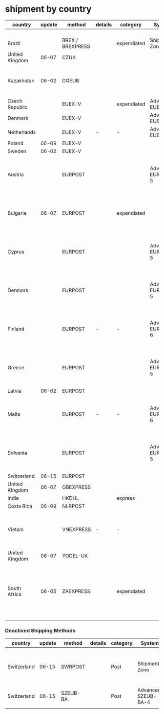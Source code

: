 
# shipment by country 

| country        | update | method           | details | category    | System              |                                                                                             |
|----------------|--------|------------------|---------|-------------|---------------------|---------------------------------------------------------------------------------------------|
|                |        |                  |         |             |                     |                                                                                             |
|                |        |                  |         |             |                     |                                                                                             |
|                |        |                  |         |             |                     |                                                                                             |
|                |        |                  |         |             |                     |                                                                                             |
| Brazil         |        | BREX / BREXPRESS |         | expendiated | Shipment Zone       |                                                                                             |
| United Kingdom | 06-07  | CZUK             |         |             |                     |                                                                                             |
| Kazakhstan     | 06-02  | DGEUB            |         |             |                     | EURPOST: Intl. + Local Post (Ref. ETA. 15-40 Days)                                          |
| Czech Republic |        | EUEX-V           |         | expendiated | Advanced: EUEX-V    |                                                                                             |
| Denmark        |        | EUEX-V           |         |             | Advanced: EUEX-V    |                                                                                             |
| Netherlands    |        | EUEX-V           | -       | -           | Advanced: EUEX-V    |                                                                                             |
| Poland         | 06-09  | EUEX-V           |         |             |                     |                                                                                             |
| Sweden         | 06-02  | EUEX-V           |         |             |                     |                                                                                             |
| Austria        |        | EURPOST          |         |             | Advanced: EURPOST-5 | EURPOST: Intl. + Local Delivery (Ref. ETA. 13-30 Days)                                      |
| Bulgaria       | 06-07  | EURPOST          |         | expendiated |                     | EURPOST: Intl. + Local Delivery (Ref. ETA. 13-30 Days)                                      |
| Cyprus         |        | EURPOST          |         |             | Advanced: EURPOST-5 | EURPOST: Intl. + Local Delivery (Ref. ETA. 13-30 Days)                                      |
| Denmark        |        | EURPOST          |         |             | Advanced: EURPOST-5 | EURPOST: Intl. + Local Delivery (Ref. ETA. 13-30 Days)                                      |
| Finland        |        | EURPOST          | -       | -           | Advanced: EURPOST-6 | EURPOST: Intl. + Local Delivery (Ref. ETA. 13-30 Days)                                      |
| Greece         |        | EURPOST          |         |             | Advanced: EURPOST-5 | EURPOST: Intl. + Local Delivery (Ref. ETA. 13-30 Days)                                      |
| Latvia         | 06-02  | EURPOST          |         |             |                     |                                                                                             |
| Malta          |        | EURPOST          | -       | -           | Advanced: EURPOST-6 | EURPOST: Intl. + Local Delivery (Ref. ETA. 13-30 Days)                                      |
| Solvenia       |        | EURPOST          |         |             | Advanced: EURPOST-5 | EURPOST: Intl. + Local Delivery (Ref. ETA. 13-30 Days)                                      |
| Switzerland    | 06-15  | EURPOST          |         |             |                     |                                                                                             |
| United Kingdom | 06-07  | GBEXPRESS        |         |             |                     |                                                                                             |
| India          |        | HKDHL            |         | express     |                     |                                                                                             |
| Costa Rica     | 06-09  | NLRPOST          |         |             |                     |                                                                                             |
| Vietam         |        | VNEXPRESS        | -       | -           |                     | VNEXPRESS: Intl. + Local Express (Ref. ETA. 10-18 Days)                                     |
| United Kingdom | 06-07  | YODEL-UK         |         |             |                     |                                                                                             |
| South Africa   | 06-05  | ZAEXPRESS        |         | expendiated |                     | ZAEXPRESS: Buffaloex Express Shipment (Ref. ETA 11-20 Days, personal ID 13-digits needed!!) |



### Deactived Shipping Methods 

| country     | update | method   | details | category | System               |                                                         |
| ----------- | ------ | -------- | ------- | -------- | -------------------- | ------------------------------------------------------- |
| Switzerland | 06-15  | SWRPOST  |         | Post     | Shipment Zone        | SWRPOST: Intl. + Switzerland Post (Ref. ETA 11-24 Days) |
| Switzerland | 06-15  | SZEUB-BA |         | Post     | Advanced: SZEUB-BA-4 |                                                         |
|             |        |          |         |          |                      |                                                         |

